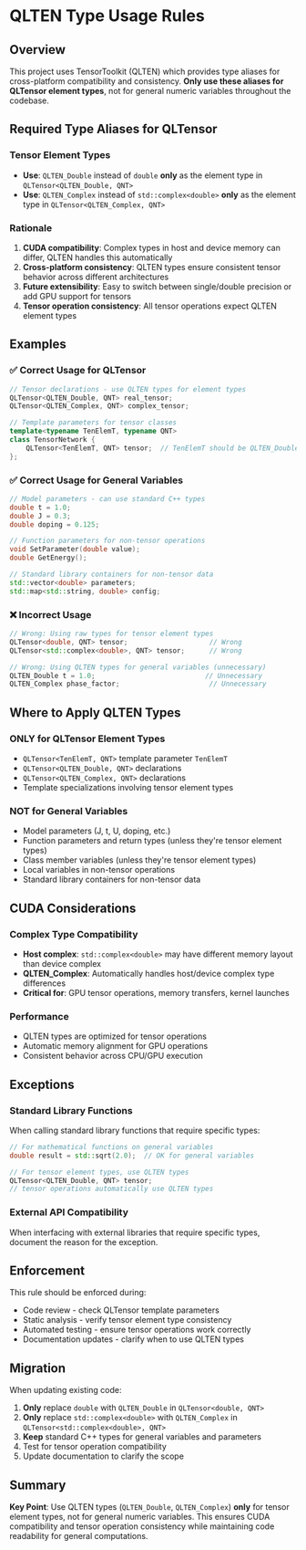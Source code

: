 # QLTEN Type Usage Rules

## Overview
This project uses TensorToolkit (QLTEN) which provides type aliases for cross-platform compatibility and consistency. **Only use these aliases for QLTensor element types**, not for general numeric variables throughout the codebase.

## Required Type Aliases for QLTensor

### Tensor Element Types
- **Use**: `QLTEN_Double` instead of `double` **only** as the element type in `QLTensor<QLTEN_Double, QNT>`
- **Use**: `QLTEN_Complex` instead of `std::complex<double>` **only** as the element type in `QLTensor<QLTEN_Complex, QNT>`

### Rationale
1. **CUDA compatibility**: Complex types in host and device memory can differ, QLTEN handles this automatically
2. **Cross-platform consistency**: QLTEN types ensure consistent tensor behavior across different architectures
3. **Future extensibility**: Easy to switch between single/double precision or add GPU support for tensors
4. **Tensor operation consistency**: All tensor operations expect QLTEN element types

## Examples

### ✅ Correct Usage for QLTensor
```cpp
// Tensor declarations - use QLTEN types for element types
QLTensor<QLTEN_Double, QNT> real_tensor;
QLTensor<QLTEN_Complex, QNT> complex_tensor;

// Template parameters for tensor classes
template<typename TenElemT, typename QNT>
class TensorNetwork {
    QLTensor<TenElemT, QNT> tensor;  // TenElemT should be QLTEN_Double or QLTEN_Complex
};
```

### ✅ Correct Usage for General Variables
```cpp
// Model parameters - can use standard C++ types
double t = 1.0;
double J = 0.3;
double doping = 0.125;

// Function parameters for non-tensor operations
void SetParameter(double value);
double GetEnergy();

// Standard library containers for non-tensor data
std::vector<double> parameters;
std::map<std::string, double> config;
```

### ❌ Incorrect Usage
```cpp
// Wrong: Using raw types for tensor element types
QLTensor<double, QNT> tensor;                    // Wrong
QLTensor<std::complex<double>, QNT> tensor;      // Wrong

// Wrong: Using QLTEN types for general variables (unnecessary)
QLTEN_Double t = 1.0;                           // Unnecessary
QLTEN_Complex phase_factor;                      // Unnecessary
```

## Where to Apply QLTEN Types

### **ONLY for QLTensor Element Types**
- `QLTensor<TenElemT, QNT>` template parameter `TenElemT`
- `QLTensor<QLTEN_Double, QNT>` declarations
- `QLTensor<QLTEN_Complex, QNT>` declarations
- Template specializations involving tensor element types

### **NOT for General Variables**
- Model parameters (J, t, U, doping, etc.)
- Function parameters and return types (unless they're tensor element types)
- Class member variables (unless they're tensor element types)
- Local variables in non-tensor operations
- Standard library containers for non-tensor data

## CUDA Considerations

### Complex Type Compatibility
- **Host complex**: `std::complex<double>` may have different memory layout than device complex
- **QLTEN_Complex**: Automatically handles host/device complex type differences
- **Critical for**: GPU tensor operations, memory transfers, kernel launches

### Performance
- QLTEN types are optimized for tensor operations
- Automatic memory alignment for GPU operations
- Consistent behavior across CPU/GPU execution

## Exceptions

### Standard Library Functions
When calling standard library functions that require specific types:
```cpp
// For mathematical functions on general variables
double result = std::sqrt(2.0);  // OK for general variables

// For tensor element types, use QLTEN types
QLTensor<QLTEN_Double, QNT> tensor;
// tensor operations automatically use QLTEN types
```

### External API Compatibility
When interfacing with external libraries that require specific types, document the reason for the exception.

## Enforcement

This rule should be enforced during:
- Code review - check QLTensor template parameters
- Static analysis - verify tensor element type consistency
- Automated testing - ensure tensor operations work correctly
- Documentation updates - clarify when to use QLTEN types

## Migration

When updating existing code:
1. **Only** replace `double` with `QLTEN_Double` in `QLTensor<double, QNT>`
2. **Only** replace `std::complex<double>` with `QLTEN_Complex` in `QLTensor<std::complex<double>, QNT>`
3. **Keep** standard C++ types for general variables and parameters
4. Test for tensor operation compatibility
5. Update documentation to clarify the scope

## Summary

**Key Point**: Use QLTEN types (`QLTEN_Double`, `QLTEN_Complex`) **only** for tensor element types, not for general numeric variables. This ensures CUDA compatibility and tensor operation consistency while maintaining code readability for general computations.

